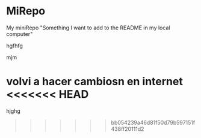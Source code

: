 # MiRepo
My miniRepo
"Something I want to add to the README in my local computer" 


hgfhfg

mjm


volvi a hacer cambiosn en internet
<<<<<<< HEAD
=======


hjghg
>>>>>>> bb054239a46d81f50d79b597151f438ff20111d2

